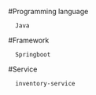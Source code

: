 #Programming language
```
  Java
```
#Framework
```
  Springboot
```
#Service
```
  inventory-service
```

